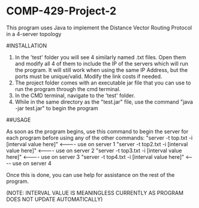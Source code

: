 # COMP-429-Project-2
This program uses Java to implement the Distance Vector Routing Protocol in a 4-server topology

#INSTALLATION

1) In the 'test' folder you will see 4 similarly named .txt files. Open them and modify all 4 of them to include the IP of the servers which will run the program.
   It will still work when using the same IP Address, but the ports must be unique/valid.
   Modify the link costs if needed.
2) The project folder comes with an executable jar file that you can use to run the program through the cmd terminal.
3) In the CMD terminal, navigate to the 'test' folder.
4) While in the same directory as the "test.jar" file, use the command "java -jar test.jar" to begin the program
  
##USAGE

As soon as the program begins, use this command to begin the server for each program before using any of the
other commands:
  "server -t top.txt -i [interval value here]"    <---- use on server 1
  "server -t top2.txt -i [interval value here]"    <---- use on server 2
  "server -t top3.txt -i [interval value here]"    <---- use on server 3
  "server -t top4.txt -i [interval value here]"    <---- use on server 4
  
  Once this is done, you can use help for assistance on the rest of the program.
  
  
  (NOTE: INTERVAL VALUE IS MEANINGLESS CURRENTLY AS PROGRAM DOES NOT UPDATE AUTOMATICALLY)
